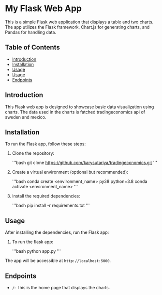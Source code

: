 # My Flask Web App

This is a simple Flask web application that displays a table and two charts. The app utilizes the Flask framework, Chart.js for generating charts, and Pandas for handling data.

## Table of Contents

- [Introduction](#introduction)
- [Installation](#installation)
- [Usage](#usage)
- [Usage](#usage)
- [Endpoints](#endpoints)

## Introduction

This Flask web app is designed to showcase basic data visualization using charts. The data used in the charts is fatched tradingeconomics api of sweden and mexico. 

## Installation

To run the Flask app, follow these steps:

1. Clone the repository:

    '''bash
    git clone https://github.com/karysutariya/tradingeconomics.git
    '''

2. Create a virtual environment (optional but recommended):

    '''bash
    conda create <environment_name> py38 python=3.8
    conda activate <environment_name>
    '''

3. Install the required dependencies:

    '''bash
    pip install -r requirements.txt
    '''

## Usage

After installing the dependencies, run the Flask app:

1. To run the flask app:

    '''bash
    python app.py 
    '''

The app will be accessible at `http://localhost:5000`.

## Endpoints

- `/`: This is the home page that displays the charts.
